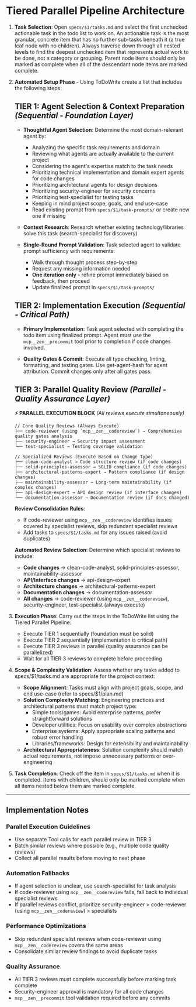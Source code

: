 # Tiered Parallel Pipeline Architecture

1. **Task Selection**: Open `specs/$1/tasks.md` and select the first unchecked actionable task in the todo list to work on. An actionable task is the most granular, concrete item that has no further sub-tasks beneath it (a true leaf node with no children). Always traverse down through all nested levels to find the deepest unchecked item that represents actual work to be done, not a category or grouping. Parent node items should only be marked as complete when all of the descendant node items are marked complete.

2. **Automated Setup Phase** - Using ToDoWrite create a list that includes the following steps:

   ## **TIER 1: Agent Selection & Context Preparation** *(Sequential - Foundation Layer)*

   - **Thoughtful Agent Selection**: Determine the most domain-relevant agent by:
     - Analyzing the specific task requirements and domain
     - Reviewing what agents are actually available to the current project
     - Considering the agent's expertise match to the task needs
     - Prioritizing technical implementation and domain expert agents for code changes
     - Prioritizing architectural agents for design decisions
     - Prioritizing security-engineer for security concerns
     - Prioritizing test-specialist for testing tasks
     - Keeping in mind project scope, goals, and end use-case
     - Read existing prompt from `specs/$1/task-prompts/` or create new one if missing

   - **Context Research**: Research whether existing technology/libraries solve this task (search-specialist for discovery)

   - **Single-Round Prompt Validation**: Task selected agent to validate prompt sufficiency with requirements:
     - Walk through thought process step-by-step
     - Request any missing information needed
     - **One iteration only** - refine prompt immediately based on feedback, then proceed
     - Update finalized prompt in `specs/$1/task-prompts/`

   ## **TIER 2: Implementation Execution** *(Sequential - Critical Path)*

   - **Primary Implementation**: Task agent selected with completing the todo item using finalized prompt. Agent must use the `mcp__zen__precommit` tool prior to completion if code changes involved.

   - **Quality Gates & Commit**: Execute all type checking, linting, formatting, and testing gates. Use get-agent-hash for agent attribution. Commit changes only after all gates pass.

   ## **TIER 3: Parallel Quality Review** *(Parallel - Quality Assurance Layer)*

   **⚡ PARALLEL EXECUTION BLOCK** *(All reviews execute simultaneously)*

   ```
   // Core Quality Reviews (Always Execute)
   ├── code-reviewer (using `mcp__zen__codereview`) → Comprehensive quality gates analysis
   ├── security-engineer → Security impact assessment
   └── test-specialist → Testing coverage validation

   // Specialized Reviews (Execute Based on Change Type)
   ├── clean-code-analyst → Code structure review (if code changes)
   ├── solid-principles-assessor → SOLID compliance (if code changes)
   ├── architectural-patterns-expert → Pattern compliance (if design changes)
   ├── maintainability-assessor → Long-term maintainability (if complex changes)
   ├── api-design-expert → API design review (if interface changes)
   └── documentation-assessor → Documentation review (if docs changed)
   ```

   **Review Consolidation Rules**:
   - If code-reviewer using `mcp__zen__codereview` identifies issues covered by specialist reviews, skip redundant specialist reviews
   - Add tasks to `specs/$1/tasks.md` for any issues raised (avoid duplicates)

   **Automated Review Selection**: Determine which specialist reviews to include:
   - **Code changes** → clean-code-analyst, solid-principles-assessor, maintainability-assessor
   - **API/Interface changes** → api-design-expert
   - **Architecture changes** → architectural-patterns-expert
   - **Documentation changes** → documentation-assessor
   - **All changes** → code-reviewer (using `mcp__zen__codereview`), security-engineer, test-specialist (always execute)

3. **Execution Phase**: Carry out the steps in the ToDoWrite list using the Tiered Parallel Pipeline:
   - Execute TIER 1 sequentially (foundation must be solid)
   - Execute TIER 2 sequentially (implementation is critical path)
   - Execute TIER 3 reviews in parallel (quality assurance can be parallelized)
   - Wait for all TIER 3 reviews to complete before proceeding

4. **Scope & Complexity Validation**: Assess whether any tasks added to specs/$1/tasks.md are appropriate for the project context:
   - **Scope Alignment**: Tasks must align with project goals, scope, and end use-case (refer to specs/$1/plan.md)
   - **Solution Complexity Matching**: Engineering practices and architectural patterns must match project type:
     - Simple tools/games: Avoid enterprise patterns, prefer straightforward solutions
     - Developer utilities: Focus on usability over complex abstractions
     - Enterprise systems: Apply appropriate scaling patterns and robust error handling
     - Libraries/frameworks: Design for extensibility and maintainability
   - **Architectural Appropriateness**: Solution complexity should match actual requirements, not impose unnecessary patterns or over-engineering

5. **Task Completion**: Check off the item in `specs/$1/tasks.md` when it is completed. Items with children, should only be marked complete when all items nested below them are marked complete.

---

## **Implementation Notes**

### **Parallel Execution Guidelines**

- Use separate Tool calls for each parallel review in TIER 3
- Batch similar reviews where possible (e.g., multiple code quality reviews)
- Collect all parallel results before moving to next phase

### **Automation Fallbacks**

- If agent selection is unclear, use search-specialist for task analysis
- If code-reviewer using `mcp__zen__codereview` fails, fall back to individual specialist reviews
- If parallel reviews conflict, prioritize security-engineer > code-reviewer (using `mcp__zen__codereview`) > specialists

### **Performance Optimizations**

- Skip redundant specialist reviews when code-reviewer using `mcp__zen__codereview` covers the same areas
- Consolidate similar review findings to avoid duplicate tasks

### **Quality Assurance**

- All TIER 3 reviews must complete successfully before marking task complete
- Security-engineer approval is mandatory for all code changes
- `mcp__zen__precommit` tool validation required before any commits
